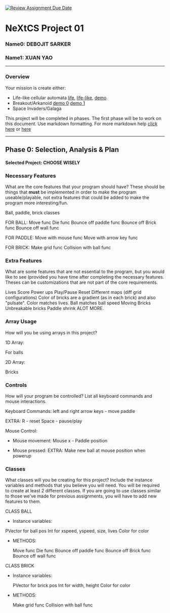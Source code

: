 [![Review Assignment Due Date](https://classroom.github.com/assets/deadline-readme-button-22041afd0340ce965d47ae6ef1cefeee28c7c493a6346c4f15d667ab976d596c.svg)](https://classroom.github.com/a/2bl0h1Mb)
# NeXtCS Project 01
### Name0: DEBOJIT SARKER
### Name1: XUAN YAO
---

### Overview
Your mission is create either:
- Life-like cellular automata [life](https://en.wikipedia.org/wiki/Conway%27s_Game_of_Life), [life-like](https://en.wikipedia.org/wiki/Life-like_cellular_automaton), [demo](https://www.netlogoweb.org/launch#https://www.netlogoweb.org/assets/modelslib/Sample%20Models/Computer%20Science/Cellular%20Automata/Life.nlogo).
- Breakout/Arkanoid [demo 0](https://elgoog.im/breakout/)  [demo 1](https://www.crazygames.com/game/atari-breakout)
- Space Invaders/Galaga

This project will be completed in phases. The first phase will be to work on this document. Use markdown formatting. For more markdown help [click here](https://github.com/adam-p/markdown-here/wiki/Markdown-Cheatsheet) or [here](https://docs.github.com/en/get-started/writing-on-github/getting-started-with-writing-and-formatting-on-github/basic-writing-and-formatting-syntax)


---

## Phase 0: Selection, Analysis & Plan

#### Selected Project: CHOOSE WISELY

### Necessary Features
What are the core features that your program should have? These should be things that __must__ be implemented in order to make the program useable/playable, not extra features that could be added to make the program more interesting/fun.

Ball, paddle, brick classes

FOR BALL:
Move func
Die func
Bounce off paddle func
Bounce off Brick func
Bounce off wall func

FOR PADDLE:
Move with mouse func
Move with arrow key func

FOR BRICK:
Make grid func
Collision with ball func


### Extra Features
What are some features that are not essential to the program, but you would like to see (provided you have time after completing the necessary features. Theses can be customizations that are not part of the core requirements.

Lives
Score
Power ups
Play/Pause
Reset
Different maps (diff grid configurations)
Color of bricks are a gradient (as in each brick) and also "pulsate". Color matches lives.
Ball matches ball speed
Moving Bricks
Unbreakable bricks
Paddle shrink
ALOT MORE.

### Array Usage
How will you be using arrays in this project?

1D Array:

For balls

2D Array:

Bricks


### Controls
How will your program be controlled? List all keyboard commands and mouse interactions.

Keyboard Commands:
left and right arrow keys - move paddle

EXTRA:
R - reset
Space - pause/play

Mouse Control:
- Mouse movement:
  Mouse x - Paddle position
  
- Mouse pressed:
  EXTRA:
  Make new ball at mouse position when powerup


### Classes
What classes will you be creating for this project? Include the instance variables and methods that you believe you will need. You will be required to create at least 2 different classes. If you are going to use classes similar to those we've made for previous assignments, you will have to add new features to them.

CLASS BALL

- Instance variables:
  
PVector for ball pos
Int for xspeed, yspeed, size, lives
Color for color

- METHODS:
  
  Move func
  Die func
  Bounce off paddle func
  Bounce off Brick func
  Bounce off wall func

CLASS BRICK

- Instance variables:
  
  PVector for brick pos
  Int for width, height
  Color for color
  
- METHODS:
  
  Make grid func
  Collision with ball func

